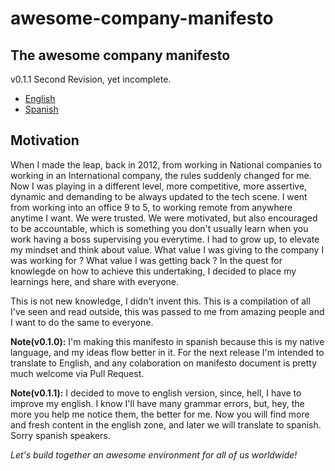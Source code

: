# awesome-company-manifesto
## The awesome company manifesto


v0.1.1
Second Revision, yet incomplete.

* [English](en/README.md)
* [Spanish](es/README.md)

## Motivation
When I made the leap, back in 2012, from working in National companies to working in an International company, the rules suddenly changed for me.
Now I was playing in a different level, more competitive, more assertive, dynamic and demanding to be always updated to the tech scene.
I went from working into an office 9 to 5, to working remote from anywhere anytime I want.
We were trusted. We were motivated, but also encouraged to be accountable, which is something you don't usually learn when you work having a boss supervising you everytime.
I had to grow up, to elevate my mindset and think about value. What value I was giving to the company I was working for ? What value I was getting back ?
In the quest for knowlegde on how to achieve this undertaking, I decided to place my learnings here, and share with everyone.

This is not new knowledge, I didn't invent this.
This is a compilation of all I've seen and read outside, this was passed to me from amazing people and I want to do the same to everyone.


**Note(v0.1.0):**
I'm making this manifesto in spanish because this is my native language, and my ideas flow better in it.
For the next release I'm intended to translate to English, and any colaboration on manifesto document is pretty much welcome via Pull Request.

**Note(v0.1.1):**
I decided to move to english version, since, hell, I have to improve my english. I know I'll have many grammar errors, but, hey, the more you help me notice them, the better for me.
Now you will find more and fresh content in the english zone, and later we will translate to spanish.
Sorry spanish speakers.

*Let's build together an awesome environment for all of us worldwide!*